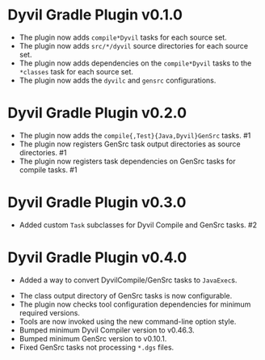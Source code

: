 # Dyvil Gradle Plugin v0.1.0

+ The plugin now adds `compile*Dyvil` tasks for each source set.
+ The plugin now adds `src/*/dyvil` source directories for each source set.
+ The plugin now adds dependencies on the `compile*Dyvil` tasks to the `*classes` task for each source set.
+ The plugin now adds the `dyvilc` and `gensrc` configurations.

# Dyvil Gradle Plugin v0.2.0

+ The plugin now adds the `compile{,Test}{Java,Dyvil}GenSrc` tasks. #1
+ The plugin now registers GenSrc task output directories as source directories. #1
+ The plugin now registers task dependencies on GenSrc tasks for compile tasks. #1

# Dyvil Gradle Plugin v0.3.0

+ Added custom `Task` subclasses for Dyvil Compile and GenSrc tasks. #2

# Dyvil Gradle Plugin v0.4.0

+ Added a way to convert DyvilCompile/GenSrc tasks to `JavaExec`s.
* The class output directory of GenSrc tasks is now configurable.
* The plugin now checks tool configuration dependencies for minimum required versions.
* Tools are now invoked using the new command-line option style.
* Bumped minimum Dyvil Compiler version to v0.46.3.
* Bumped minimum GenSrc version to v0.10.1.
* Fixed GenSrc tasks not processing `*.dgs` files.
